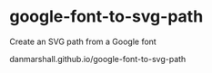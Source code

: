 # google-font-to-svg-path
Create an SVG path from a Google font

danmarshall.github.io/google-font-to-svg-path

